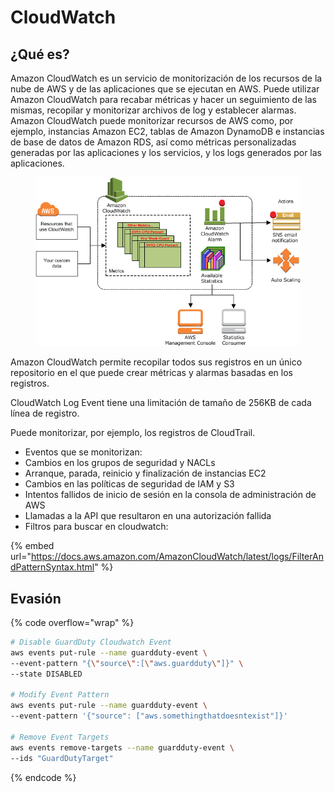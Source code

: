 # CloudWatch

## ¿Qué es?

Amazon CloudWatch es un servicio de monitorización de los recursos de la nube de AWS y de las aplicaciones que se ejecutan en AWS. Puede utilizar Amazon CloudWatch para recabar métricas y hacer un seguimiento de las mismas, recopilar y monitorizar archivos de log y establecer alarmas. Amazon CloudWatch puede monitorizar recursos de AWS como, por ejemplo, instancias Amazon EC2, tablas de Amazon DynamoDB e instancias de base de datos de Amazon RDS, así como métricas personalizadas generadas por las aplicaciones y los servicios, y los logs generados por las aplicaciones.

<figure><img src="../../.gitbook/assets/image (83).png" alt=""><figcaption></figcaption></figure>

Amazon CloudWatch permite recopilar todos sus registros en un único repositorio en el que puede crear métricas y alarmas basadas en los registros.

CloudWatch Log Event tiene una limitación de tamaño de 256KB de cada línea de registro.

Puede monitorizar, por ejemplo, los registros de CloudTrail.

* Eventos que se monitorizan:
* Cambios en los grupos de seguridad y NACLs
* Arranque, parada, reinicio y finalización de instancias EC2
* Cambios en las políticas de seguridad de IAM y S3
* Intentos fallidos de inicio de sesión en la consola de administración de AWS
* Llamadas a la API que resultaron en una autorización fallida
* Filtros para buscar en cloudwatch:

{% embed url="https://docs.aws.amazon.com/AmazonCloudWatch/latest/logs/FilterAndPatternSyntax.html" %}

## Evasión

{% code overflow="wrap" %}
```bash
# Disable GuardDuty Cloudwatch Event
aws events put-rule --name guardduty-event \
--event-pattern "{\"source\":[\"aws.guardduty\"]}" \
--state DISABLED

# Modify Event Pattern
aws events put-rule --name guardduty-event \
--event-pattern '{"source": ["aws.somethingthatdoesntexist"]}'

# Remove Event Targets
aws events remove-targets --name guardduty-event \
--ids "GuardDutyTarget"
```
{% endcode %}












